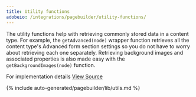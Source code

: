 ```yaml
---
title: Utility functions
adobeio: /integrations/pagebuilder/utility-functions/
---
```


The utility functions help with retrieving commonly stored data in a content type. For example, the `getAdvanced(node)` wrapper function retrieves all the content type's Advanced form section settings so you do not have to worry about retrieving each one separately. Retrieving background images and associated properties is also made easy with the `getBackgroundImages(node)` function.

For implementation details [View Source][]

<!--
The reference doc content is generated automatically from the source code.
To update this section, update the doc blocks in the source code
-->

{% include auto-generated/pagebuilder/lib/utils.md %}

[view source]: https://github.com/magento/pwa-studio/blob/feature/page-builder/packages/pagebuilder/lib/utils.js
